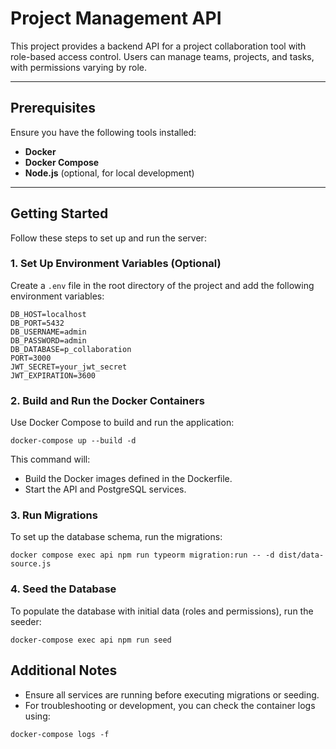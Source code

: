# Project Management API

This project provides a backend API for a project collaboration tool with role-based access control. Users can manage teams, projects, and tasks, with permissions varying by role.

---

## Prerequisites

Ensure you have the following tools installed:

- **Docker**
- **Docker Compose**
- **Node.js** (optional, for local development)

---

## Getting Started

Follow these steps to set up and run the server:

### 1. Set Up Environment Variables (Optional)

Create a `.env` file in the root directory of the project and add the following environment variables:

```
DB_HOST=localhost
DB_PORT=5432
DB_USERNAME=admin
DB_PASSWORD=admin
DB_DATABASE=p_collaboration
PORT=3000
JWT_SECRET=your_jwt_secret
JWT_EXPIRATION=3600
```

### 2. Build and Run the Docker Containers

Use Docker Compose to build and run the application:

```
docker-compose up --build -d
```

This command will:

- Build the Docker images defined in the Dockerfile.
- Start the API and PostgreSQL services.

### 3. Run Migrations

To set up the database schema, run the migrations:

```
docker compose exec api npm run typeorm migration:run -- -d dist/data-source.js
```

### 4. Seed the Database

To populate the database with initial data (roles and permissions), run the seeder:

```
docker-compose exec api npm run seed
```

## Additional Notes

- Ensure all services are running before executing migrations or seeding.
- For troubleshooting or development, you can check the container logs using:

```
docker-compose logs -f
```
